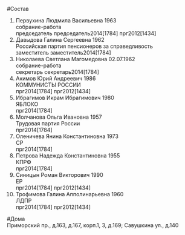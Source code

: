 #Состав  
1. Первухина Людмила Васильевна 1963  
    собрание-работа  
    председатель председатель2014[1784] прг2012[1434]  
2. Давыдова Галина Сергеевна 1962  
    Российская партия пенсионеров за справедливость  
    заместитель заместитель2014[1784]  
3. Николаева Светлана Магомедовна 02.07.1962  
    собрание-работа  
    секретарь секретарь2014[1784]  
4. Акимов Юрий Андреевич 1986  
    КОММУНИСТЫ РОССИИ  
    прг2014[1784] прг2012[1434]  
5. Ибрагимов Икрам Ибрагимович 1980  
    ЯБЛОКО  
    прг2014[1784]  
6. Молчанова Ольга Ивановна 1957  
    Трудовая партия России  
    прг2014[1784]  
7. Оленичева Янина Константиновна 1973  
    СР  
    прг2014[1784]  
8. Петрова Надежда Константиновна 1955  
    КПРФ  
    прг2014[1784]  
9. Синицын Роман Викторович 1990  
    ЕР  
    прг2014[1784] прг2012[1434]  
10. Трофимова Галина Апполинарьевна 1960  
    ЛДПР  
    прг2014[1784] прг2012[1434]  
  
#Дома  
Приморский пр., д.163, д.167, корп.1, 3, д.169; Савушкина ул., д.140  
  
